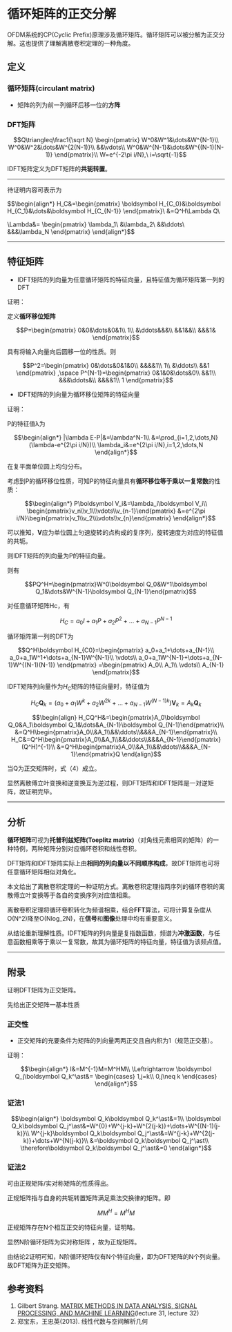 # 循环矩阵的正交分解

OFDM系统的CP(Cyclic Prefix)原理涉及循环矩阵。循环矩阵可以被分解为正交分解。这也提供了理解离散卷积定理的一种角度。

## 定义

### 循环矩阵(circulant matrix)

- 矩阵的列为前一列循环后移一位的**方阵**

### DFT矩阵

$$Q\triangleq\frac1{\sqrt N}
\begin{pmatrix}
W^0&W^1&\dots&W^{N-1}\\
W^0&W^2&\dots&W^{2(N-1)}\\
&&\vdots\\
W^0&W^{N-1}&\dots&W^{(N-1)(N-1)}
\end{pmatrix}\\
W=e^{-2\pi i/N},\ i=\sqrt{-1}$$

IDFT矩阵定义为DFT矩阵的**共轭转置**。

---

待证明内容可表示为

$$\begin{align*}
H_C&=\begin{pmatrix}
\boldsymbol H_{C_0}&\boldsymbol H_{C_1}&\dots&\boldsymbol H_{C_{N-1}}
\end{pmatrix}\\
&=Q^H\Lambda Q\\

\Lambda&=
\begin{pmatrix}
\lambda_1\\
&\lambda_2\\
&&\ddots\\
&&&\lambda_N
\end{pmatrix}
\end{align*}$$

---

## 特征矩阵

- IDFT矩阵的列向量为任意循环矩阵的特征向量，且特征值为循环矩阵第一列的DFT

证明：

定义**循环移位矩阵**

$$P=\begin{pmatrix}
0&0&\dots&0&1\\
1\\
&\ddots&&&\\
&&1&&\\
&&&1&
\end{pmatrix}$$

具有将输入向量向后圆移一位的性质。则

$$P^2=\begin{pmatrix}
0&\dots&0&1&0\\
&&&&1\\
1\\
&\ddots\\
&&1
\end{pmatrix}
,\space
P^{N-1}=\begin{pmatrix}
0&1&0&\dots&0\\
&&1\\
&&&\ddots&\\
&&&&1\\
1
\end{pmatrix}$$

- IDFT矩阵的列向量为循环移位矩阵的特征向量

证明：

P的特征值λ为

$$\begin{align*}
|\lambda E-P|&=\lambda^N-1\\
&=\prod_{i=1,2,\dots,N}(\lambda-e^{2\pi i/N})\\
\lambda_i&=e^{2\pi i/N},i=1,2,\dots,N
\end{align*}$$

在复平面单位圆上均匀分布。

考虑到P的循环移位性质，可知P的特征向量具有**循环移位等于乘以一复常数**的性质：

$$\begin{align*}
P\boldsymbol V_i&=\lambda_i\boldsymbol V_i\\
\begin{pmatrix}v_n\\v_1\\\vdots\\v_{n-1}\end{pmatrix}
&=e^{2\pi i/N}\begin{pmatrix}v_1\\v_2\\\vdots\\v_{n}\end{pmatrix}
\end{align*}$$

可以推知，**V**应为单位圆上匀速旋转的点构成的复序列，旋转速度为对应的特征值的共轭。

则IDFT矩阵的列向量为P的特征向量。

则有

$$PQ^H=\begin{pmatrix}W^0\boldsymbol Q_0&W^1\boldsymbol Q_1&\dots&W^{N-1}\boldsymbol Q_{N-1}\end{pmatrix}$$

对任意循环矩阵Hc，有

$$H_C=a_0I+a_1P+a_2P^2+\dots+a_{N-1}P^{N-1}$$

循环矩阵第一列的DFT为

$$Q^H\boldsymbol H_{C0}=\begin{pmatrix}
a_0+a_1+\dots+a_{N-1}\\
a_0+a_1W^1+\dots+a_{N-1}W^{N-1}\\
\vdots\\
a_0+a_1W^{N-1}+\dots+a_{N-1}W^{(N-1)(N-1)}
\end{pmatrix}
=\begin{pmatrix}
A_0\\ A_1\\ \vdots\\ A_{N-1}
\end{pmatrix}$$

IDFT矩阵列向量作为$H_C$矩阵的特征向量时，特征值为

$$H_C\boldsymbol Q_{k}=(a_0+a_1W^k+a_2W^{2k}+\dots+a_{N-1}W^{(N-1)k})\boldsymbol V_k
=A_k\boldsymbol Q_k$$

$$\begin{align}
H_CQ^H&=\begin{pmatrix}A_0\boldsymbol Q_0&A_1\boldsymbol Q_1&\dots&A_{N-1}\boldsymbol Q_{N-1}\end{pmatrix}\\
&=Q^H\begin{pmatrix}A_0\\&A_1\\&&\ddots\\&&&A_{N-1}\end{pmatrix}\\
H_C&=Q^H\begin{pmatrix}A_0\\&A_1\\&&\ddots\\&&&A_{N-1}\end{pmatrix}(Q^H)^{-1}\\
&=Q^H\begin{pmatrix}A_0\\&A_1\\&&\ddots\\&&&A_{N-1}\end{pmatrix}Q
\end{align}$$

当Q为正交矩阵时，式（4）成立。

显然离散傅立叶变换和逆变换互为逆过程，则DFT矩阵和IDFT矩阵是一对逆矩阵，故证明完毕。

---

## 分析

**循环矩阵**可视为**托普利兹矩阵(Toeplitz matrix)**（对角线元素相同的矩阵）的一种特例，两种矩阵分别对应循环卷积和线性卷积。

DFT矩阵和IDFT矩阵实际上由**相同的列向量以不同顺序构成**，故DFT矩阵也可将任意循环矩阵相似对角化。

本文给出了离散卷积定理的一种证明方式。离散卷积定理指两序列的循环卷积的离散傅立叶变换等于各自的变换序列对应值相乘。

离散卷积定理将循环卷积转化为频谱相乘，结合**FFT**算法，可将计算复杂度从O(N^2)降至O(Nlog_2N)，在**信号**和**图像**处理中均有重要意义。

从结论重新理解性质。IDFT矩阵的列向量是复指数函数，频谱为**冲激函数**，与任意函数相乘等于乘以一复常数，故其为循环矩阵的特征向量，特征值为该频点值。

---

## 附录

证明DFT矩阵为正交矩阵。

先给出正交矩阵一基本性质

### 正交性

- 正交矩阵的充要条件为矩阵的列向量两两正交且自内积为1（规范正交基）。

证明：

$$\begin{align*}
I&=M^{-1}M=M^HM\\
\Leftrightarrow \boldsymbol Q_j\boldsymbol Q_k^\ast&=
\begin{cases}
1,j=k\\
0,j\neq k
\end{cases}
\end{align*}$$

### 证法1

$$\begin{align*}
\boldsymbol Q_k\boldsymbol Q_k^\ast&=1\\
\boldsymbol Q_k\boldsymbol Q_j^\ast&=W^{0}+W^{j-k}+W^{2(j-k)}+\dots+W^{(N-1)(j-k)}\\
W^{j-k}\boldsymbol Q_k\boldsymbol Q_j^\ast&=W^{j-k}+W^{2(j-k)}+\dots+W^{N(j-k)}\\
&=\boldsymbol Q_k\boldsymbol Q_j^\ast\\
\therefore\boldsymbol Q_k\boldsymbol Q_j^\ast&=0
\end{align*}$$

### 证法2

可由正规矩阵/实对称矩阵的性质得出。

正规矩阵指与自身的共轭转置矩阵满足乘法交换律的矩阵。即

$$MM^H=M^HM$$

正规矩阵存在N个相互正交的特征向量，证明略。

显然N阶循环矩阵为实对称矩阵 ，故为正规矩阵。

由结论2证明可知，N阶循环矩阵仅有N个特征向量，即为DFT矩阵的N个列向量。故DFT矩阵为正交矩阵。

## 参考资料

1. Gilbert Strang. [MATRIX METHODS IN DATA ANALYSIS, SIGNAL PROCESSING, AND MACHINE LEARNING](https://ocw.mit.edu/courses/18-065-matrix-methods-in-data-analysis-signal-processing-and-machine-learning-spring-2018/)(lecture 31, lecture 32)
2. 郑宝东，王忠英(2013). 线性代数与空间解析几何
